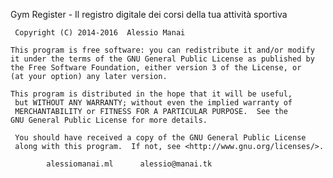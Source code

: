 Gym Register - Il registro digitale dei corsi della tua attività sportiva

	 Copyright (C) 2014-2016  Alessio Manai

 	This program is free software: you can redistribute it and/or modify
 	it under the terms of the GNU General Public License as published by
 	the Free Software Foundation, either version 3 of the License, or
 	(at your option) any later version.
	
 	This program is distributed in the hope that it will be useful,
	 but WITHOUT ANY WARRANTY; without even the implied warranty of
	 MERCHANTABILITY or FITNESS FOR A PARTICULAR PURPOSE.  See the
 	GNU General Public License for more details.
	
	 You should have received a copy of the GNU General Public License
	 along with this program.  If not, see <http://www.gnu.org/licenses/>.

 			alessiomanai.ml      alessio@manai.tk